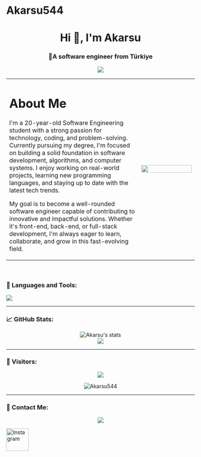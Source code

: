 # Akarsu544
<h1 align="center">Hi 👋, I'm Akarsu</h1>
<h3 align="center">🚀A software engineer from Türkiye </h3>

<p align="center">
  <img src="https://readme-typing-svg.herokuapp.com?font=Fira+Code&size=22&duration=3000&pause=1000&color=36BCF7&center=true&vCenter=true&width=435&lines=Welcome+to+my+GitHub+profile!;I'm+a+software+engineer;I+love+coding+and+design!;Feel+free+to+explore+my+repos!" />
</p>

<table>
  <tr>
    </td>
     <td align="left" width="70%" >
       <h1> About Me </h1>   
   I'm a 20-year-old Software Engineering student with a strong passion for technology, coding, and problem-solving. Currently pursuing my degree, I'm focused on building a solid foundation in software development, algorithms, and computer systems. I enjoy working on real-world projects, learning new programming languages, and staying up to date with the latest tech trends.

My goal is to become a well-rounded software engineer capable of contributing to innovative and impactful solutions. Whether it's front-end, back-end, or full-stack development, I'm always eager to learn, collaborate, and grow in this fast-evolving field.
    </td>
    <td align="right"  width="30%" >
      <img src="https://media.tenor.com/2ITHaiXAjNcAAAAi/gif" width="100%" /><br />
    </td>
  </tr>
</table>


<br/>

### 🧰 Languages and Tools:

<p align="left">
  <img src="https://skillicons.dev/icons?i=html,css,cpp,js,python,github" />
</p>

---

### 📈 GitHub Stats:

<p align="center">
  <img src="https://github-readme-stats.vercel.app/api?username=Akarsu&show_icons=true&theme=radical" alt="Akarsu's stats" />
  <br/>
  
  <img src="https://github-readme-streak-stats.herokuapp.com/?user=Akarsu&theme=radical" />
  
</p>

---

### 🧭 Visitors:

<p align="center">
<img src="https://spotify-github-profile.onrender.com/card?uid=31lmzhpy2migtudcggvvnrrth73y&theme=classic" />
</p>

<p align="center">
  <img src="https://komarev.com/ghpvc/?username=Akarsu544v&label=Profile+Views&color=brightgreen" alt="Akarsu544" />
</p>

---

### 🎯 Contact Me:

<p align="center">
  <a href="mailto:ensarakarsu0@gmail.com"><img src="https://img.shields.io/badge/Gmail-D14836?style=for-the-badge&logo=gmail&logoColor=white"/></a>

  [<img src="https://img.icons8.com/color/48/instagram-new.png" alt="Instagram" width="60"/>](https://www.instagram.com/ensr_akrs/)


</p>








